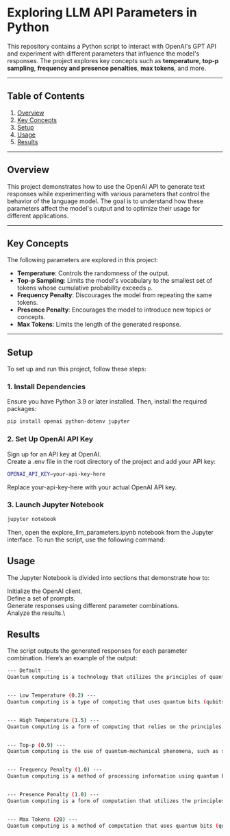 # Exploring LLM API Parameters in Python

This repository contains a Python script to interact with OpenAI's GPT API and experiment with different parameters that influence the model's responses. The project explores key concepts such as **temperature**, **top-p sampling**, **frequency and presence penalties**, **max tokens**, and more.

---

## Table of Contents
1. [Overview](#overview)
2. [Key Concepts](#key-concepts)
3. [Setup](#setup)
4. [Usage](#usage)
5. [Results](#results)

---

## Overview
This project demonstrates how to use the OpenAI API to generate text responses while experimenting with various parameters that control the behavior of the language model. The goal is to understand how these parameters affect the model's output and to optimize their usage for different applications.

---

## Key Concepts
The following parameters are explored in this project:
- **Temperature**: Controls the randomness of the output.
- **Top-p Sampling**: Limits the model's vocabulary to the smallest set of tokens whose cumulative probability exceeds `p`.
- **Frequency Penalty**: Discourages the model from repeating the same tokens.
- **Presence Penalty**: Encourages the model to introduce new topics or concepts.
- **Max Tokens**: Limits the length of the generated response.

---

## Setup
To set up and run this project, follow these steps:

### 1. Install Dependencies
Ensure you have Python 3.9 or later installed. Then, install the required packages:

```bash
pip install openai python-dotenv jupyter
```

### 2. Set Up OpenAI API Key

Sign up for an API key at OpenAI.\
Create a .env file in the root directory of the project and add your API key:

```bash
OPENAI_API_KEY=your-api-key-here
```
Replace your-api-key-here with your actual OpenAI API key.

### 3. Launch Jupyter Notebook

```bash
jupyter notebook
```
Then, open the explore_llm_parameters.ipynb notebook from the Jupyter interface.
To run the script, use the following command:

## Usage
The Jupyter Notebook is divided into sections that demonstrate how to:

Initialize the OpenAI client.\
Define a set of prompts.\
Generate responses using different parameter combinations.\
Analyze the results.\

## Results

The script outputs the generated responses for each parameter combination. Here’s an example of the output:
```bash
--- Default ---
Quantum computing is a technology that utilizes the principles of quantum mechanics to perform operations on data and solve problems at a much faster and more efficient rate than traditional computers.


--- Low Temperature (0.2) ---
Quantum computing is a type of computing that uses quantum bits (qubits) to perform calculations and solve problems much faster than traditional computers.


--- High Temperature (1.5) ---
Quantum computing is a form of computing that relies on the principles of quantum physics to perform calculations faster and more efficiently than traditional computers.


--- Top-p (0.9) ---
Quantum computing is the use of quantum-mechanical phenomena, such as superposition and entanglement, to perform computations more efficiently than traditional computers.


--- Frequency Penalty (1.0) ---
Quantum computing is a method of processing information using quantum bits (qubits) that can represent multiple states simultaneously and potentially perform certain calculations faster than traditional computers.


--- Presence Penalty (1.0) ---
Quantum computing is a form of computation that utilizes the principles of quantum mechanics, such as superposition and entanglement, to perform calculations faster and with greater efficiency than classical computers.


--- Max Tokens (20) ---
Quantum computing is a method of computation that uses quantum bits (qubits) and the principles
